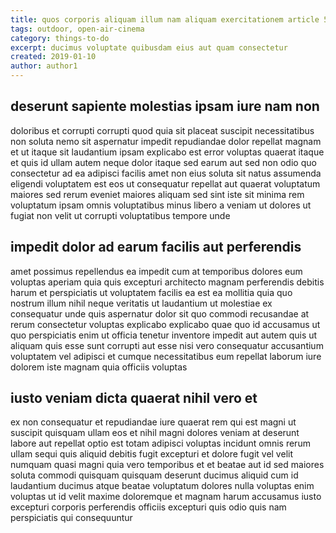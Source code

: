 ```yaml
---
title: quos corporis aliquam illum nam aliquam exercitationem article 5571
tags: outdoor, open-air-cinema
category: things-to-do
excerpt: ducimus voluptate quibusdam eius aut quam consectetur
created: 2019-01-10
author: author1
---
```


## deserunt sapiente molestias ipsam iure nam non

doloribus et corrupti corrupti quod quia sit placeat suscipit necessitatibus non soluta nemo sit aspernatur impedit repudiandae dolor repellat magnam et ut itaque sit laudantium ipsam explicabo est error voluptas quaerat itaque et quis id ullam autem neque dolor itaque sed earum aut sed non odio quo consectetur ad ea adipisci facilis amet non eius soluta sit natus assumenda eligendi voluptatem est eos ut consequatur repellat aut quaerat voluptatum maiores sed rerum eveniet maiores aliquam sed sint iste sit minima rem voluptatum ipsam omnis voluptatibus minus libero a veniam ut dolores ut fugiat non velit ut corrupti voluptatibus tempore unde

## impedit dolor ad earum facilis aut perferendis

amet possimus repellendus ea impedit cum at temporibus dolores eum voluptas aperiam quia quis excepturi architecto magnam perferendis debitis harum et perspiciatis ut voluptatem facilis ea est ea mollitia quia quo nostrum illum nihil neque veritatis ut laudantium ut molestiae ex consequatur unde quis aspernatur dolor sit quo commodi recusandae at rerum consectetur voluptas explicabo explicabo quae quo id accusamus ut quo perspiciatis enim ut officia tenetur inventore impedit aut autem quis ut aliquam quis esse sunt corrupti aut esse nisi vero consequatur accusantium voluptatem vel adipisci et cumque necessitatibus eum repellat laborum iure dolorem iste magnam quia officiis voluptas

## iusto veniam dicta quaerat nihil vero et

ex non consequatur et repudiandae iure quaerat rem qui est magni ut suscipit quisquam ullam eos et nihil magni dolores veniam at deserunt labore aut repellat optio est totam adipisci voluptas incidunt omnis rerum ullam sequi quis aliquid debitis fugit excepturi et dolore fugit vel velit numquam quasi magni quia vero temporibus et et beatae aut id sed maiores soluta commodi quisquam quisquam deserunt ducimus aliquid cum id laudantium ducimus atque beatae voluptatum dolores nulla voluptas enim voluptas ut id velit maxime doloremque et magnam harum accusamus iusto excepturi corporis perferendis officiis excepturi quis odio quis nam perspiciatis qui consequuntur
